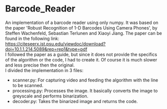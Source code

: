 # Barcode_Reader
An implementation of a barcode reader using only numpy. It was based on the paper 'Robust Recognition of 1-D Barcodes Using Camera Phones', by Steffen Wachenfeld, Sebastian Terlunen and Xiaoyi Jiang. The paper can be found in the following link:  
https://citeseerx.ist.psu.edu/viewdoc/download?doi=10.1.1.214.5089&rep=rep1&type=pdf  
I followed the paper as a guide, but since it does not provide the specifics of the algorithm or the code, I had to create it. Of course it is much slower and less precise then the original.  
I divided the implementation in 3 files:
- scanner.py: For capturing video and feeding the algorithm with the line to be scanned.
- processing.py: Processes the image. It basically converts the image to greyscale and performs binarization.
- decoder.py: Takes the binarized image and returns the code.
